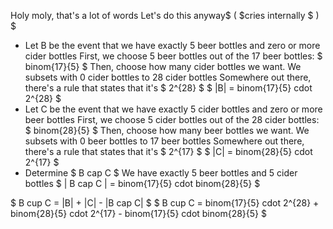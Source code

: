 Holy moly, that's a lot of words 
Let's do this anyway$ ( $cries internally $ ) $
<ul>
	<li> Let B be the event that we have exactly 5 beer bottles and zero or more cider bottles 
	      First, we choose 5 beer bottles out of the 17 beer bottles: $ binom{17}{5} $ 
	      Then, choose how many cider bottles we want. We subsets with 0 cider bottles to 28 cider bottles 
	      Somewhere out there, there's a rule that states that it's $ 2^{28} $ 
	      $ |B| = binom{17}{5} cdot 2^{28} $
	<li> Let C be the event that we have exactly 5 cider bottles and zero or more beer bottles 
	      First, we choose 5 cider bottles out of the 28 cider bottles: $ binom{28}{5} $ 
	      Then, choose how many beer bottles we want. We subsets with 0 beer bottles to 17 beer bottles 
	      Somewhere out there, there's a rule that states that it's $ 2^{17} $ 
	      $ |C| = binom{28}{5} cdot 2^{17} $
	<li> Determine $ B cap C $ 
	      We have exactly 5 beer bottles and 5 cider bottles 
	      $ | B cap C | = binom{17}{5} cdot binom{28}{5} $
</ul>
$ B cup C = |B| + |C| - |B cap C| $ 
$ B cup C = binom{17}{5} cdot 2^{28} + binom{28}{5} cdot 2^{17} - binom{17}{5} cdot binom{28}{5} $
